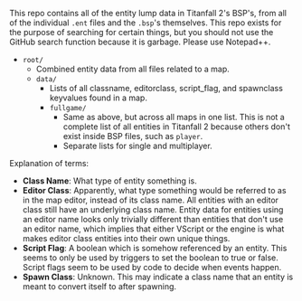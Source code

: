 This repo contains all of the entity lump data in Titanfall 2's BSP's, from all of the individual `.ent` files and the `.bsp`'s themselves. This repo exists for the purpose of searching for certain things, but you should not use the GitHub search function because it is garbage. Please use Notepad++.

* `root/`
  * Combined entity data from all files related to a map.
  * `data/`
    * Lists of all classname, editorclass, script_flag, and spawnclass keyvalues found in a map.
    * `fullgame/`
      * Same as above, but across all maps in one list. This is not a complete list of all entities in Titanfall 2 because others don't exist inside BSP files, such as `player`.
      * Separate lists for single and multiplayer.

Explanation of terms:
* **Class Name**: What type of entity something is.
* **Editor Class**: Apparently, what type something would be referred to as in the map editor, instead of its class name. All entities with an editor class still have an underlying class name. Entity data for entities using an editor name looks only trivially different than entities that don't use an editor name, which implies that either VScript or the engine is what makes editor class entities into their own unique things.
* **Script Flag**: A boolean which is somehow referenced by an entity. This seems to only be used by triggers to set the boolean to true or false. Script flags seem to be used by code to decide when events happen.
* **Spawn Class**: Unknown. This may indicate a class name that an entity is meant to convert itself to after spawning.
